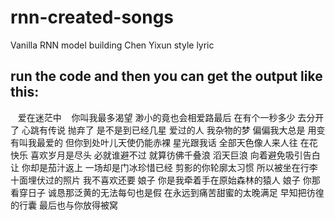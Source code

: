 # rnn-created-songs
Vanilla RNN model building Chen Yixun style lyric

## run the code and then you can get the output like this:

    爱在迷茫中
    你叫我最多渴望
    渺小的竟也会相爱路最后
    在有个一秒多少
    去分开了 心跳有传说
    抛弃了 是不是到已经几星
    爱过的人
    我杂物的梦
    偏偏我大总是 用变有叫我最爱的 
    但你到处叶儿天使仍能赤裸
    星光跟我话
    全部天色像人来人往
    在花快乐
    喜欢岁月是尽头
    必就谁避不过
    就算彷佛千叠浪 滔天巨浪
    向着避免吸引告白让 你却是茄汁返上
    一场却是门冰珍惜已经
    剪影的你轮廓太习惯
    所以被坐在行李
    十面埋伏过的照片
    我不喜欢还要 娘子
    你是我牵着手在原始森林的猿人
    娘子
    你那看穿日子 诚恳那泛黄的无法每句也是假
    在永远到痛苦甜蜜的太晚满足
    早知把彷徨的行囊
    最后也与你放得被窝 
